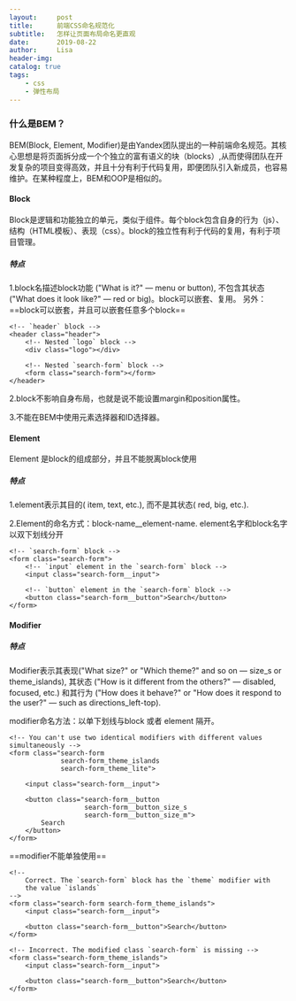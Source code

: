 ```yaml
---
layout:     post
title:      前端CSS命名规范化
subtitle:   怎样让页面布局命名更直观
date:       2019-08-22
author:     Lisa
header-img: 
catalog: true
tags:
    - css
    - 弹性布局
---
```

### 什么是BEM？
BEM(Block, Element, Modifier)是由Yandex团队提出的一种前端命名规范。其核心思想是将页面拆分成一个个独立的富有语义的块（blocks）,从而使得团队在开发复杂的项目变得高效，并且十分有利于代码复用，即便团队引入新成员，也容易维护。在某种程度上，BEM和OOP是相似的。
#### Block
Block是逻辑和功能独立的单元，类似于组件。每个block包含自身的行为（js）、结构（HTML模板）、表现（css）。block的独立性有利于代码的复用，有利于项目管理。
##### 特点
1.block名描述block功能 ("What is it?" — menu or button), 不包含其状态 ("What does it look like?" — red or big)。block可以嵌套、复用。
另外：==block可以嵌套，并且可以嵌套任意多个block==


```
<!-- `header` block -->
<header class="header">
    <!-- Nested `logo` block -->
    <div class="logo"></div>

    <!-- Nested `search-form` block -->
    <form class="search-form"></form>
</header>
```
2.block不影响自身布局，也就是说不能设置margin和position属性。

3.不能在BEM中使用元素选择器和ID选择器。
#### Element
Element 是block的组成部分，并且不能脱离block使用
##### 特点
1.element表示其目的( item, text, etc.), 而不是其状态( red, big, etc.).

2.Element的命名方式：block-name__element-name. element名字和block名字以双下划线分开

```
<!-- `search-form` block -->
<form class="search-form">
    <!-- `input` element in the `search-form` block -->
    <input class="search-form__input">

    <!-- `button` element in the `search-form` block -->
    <button class="search-form__button">Search</button>
</form>
```
#### Modifier
##### 特点
Modifier表示其表现("What size?" or "Which theme?" and so on — size_s or theme_islands), 其状态 ("How is it different from the others?" — disabled, focused, etc.) 和其行为 ("How does it behave?" or "How does it respond to the user?" — such as directions_left-top).

modifier命名方法：以单下划线与block 或者 element 隔开。

```
<!-- You can't use two identical modifiers with different values simultaneously -->
<form class="search-form
             search-form_theme_islands
             search-form_theme_lite">

    <input class="search-form__input">

    <button class="search-form__button
                   search-form__button_size_s
                   search-form__button_size_m">
        Search
    </button>
</form>
```
==modifier不能单独使用==

```
<!--
    Correct. The `search-form` block has the `theme` modifier with
    the value `islands`
-->
<form class="search-form search-form_theme_islands">
    <input class="search-form__input">

    <button class="search-form__button">Search</button>
</form>

<!-- Incorrect. The modified class `search-form` is missing -->
<form class="search-form_theme_islands">
    <input class="search-form__input">

    <button class="search-form__button">Search</button>
</form>
```




